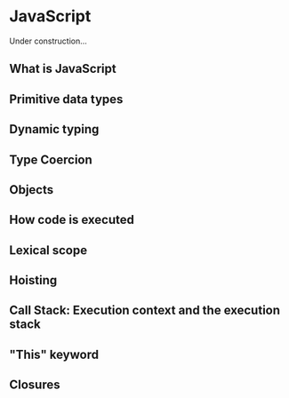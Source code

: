 # JavaScript

Under construction...

## What is JavaScript

## Primitive data types

## Dynamic typing

## Type Coercion

## Objects

## How code is executed

## Lexical scope

## Hoisting

## Call Stack: Execution context and the execution stack

## "This" keyword

## Closures
